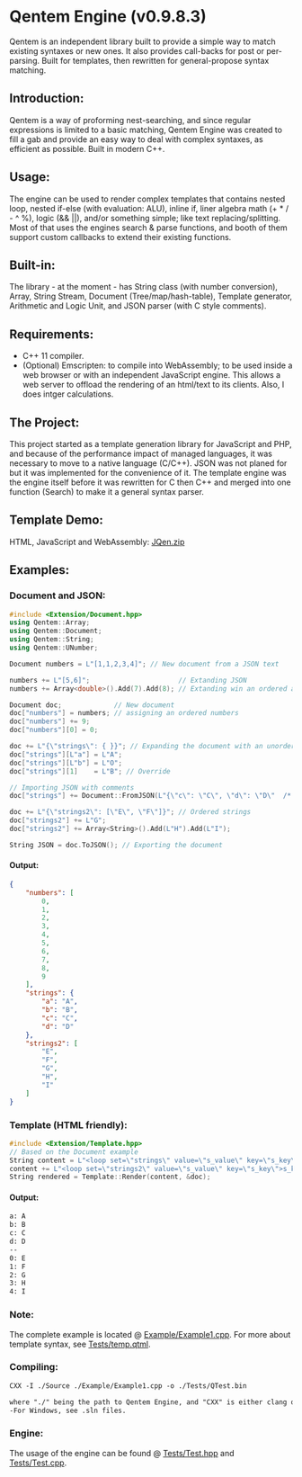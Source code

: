 # Qentem Engine (v0.9.8.3)
Qentem is an independent library built to provide a simple way to match existing syntaxes or new ones. It also provides call-backs for post or per-parsing. Built for templates, then rewritten for general-propose syntax matching.

## Introduction:
Qentem is a way of proforming nest-searching, and since regular expressions is limited to a basic matching, Qentem Engine was created to fill a gab and provide an easy way to deal with complex syntaxes, as efficient as possible. Built in modern C++.

## Usage:
The engine can be used to render complex templates that contains nested loop, nested if-else (with evaluation: ALU), inline if, liner algebra math (+ * / - ^ %), logic (&& ||), and/or something simple; like text replacing/splitting. Most of that uses the engines search & parse functions, and booth of them support custom callbacks to extend their existing functions.

## Built-in:
The library - at the moment - has String class (with number conversion), Array<Type>, String Stream, Document (Tree/map/hash-table), Template generator, Arithmetic and Logic Unit, and JSON parser (with C style comments).

## Requirements:
* C++ 11 compiler.
* (Optional) Emscripten: to compile into WebAssembly; to be used inside a web browser or with an independent JavaScript engine. This allows a web server to offload the rendering of an html/text to its clients. Also, I does intger calculations.

## The Project:
This project started as a template generation library for JavaScript and PHP, and because of the performance impact of managed languages, it was necessary to move to a native language (C/C++).  JSON was not planed for but it was implemented for the convenience of it. The template engine was the engine itself before it was rewritten for C then C++ and merged into one function (Search) to make it a general syntax parser.

## Template Demo:
HTML, JavaScript and WebAssembly: [JQen.zip](https://github.com/HaniAmmar/Qentem-Engine/files/3366315/JQen.zip)

## Examples:
### Document and JSON:
```cpp
#include <Extension/Document.hpp>
using Qentem::Array;
using Qentem::Document;
using Qentem::String;
using Qentem::UNumber;

Document numbers = L"[1,1,2,3,4]"; // New document from a JSON text

numbers += L"[5,6]";                      // Extanding JSON
numbers += Array<double>().Add(7).Add(8); // Extanding win an ordered array

Document doc;             // New document
doc["numbers"] = numbers; // assigning an ordered numbers
doc["numbers"] += 9;
doc["numbers"][0] = 0;

doc += L"{\"strings\": { }}"; // Expanding the document with an unordered array
doc["strings"][L"a"] = L"A";
doc["strings"][L"b"] = L"O";
doc["strings"][1]    = L"B"; // Override

// Importing JSON with comments
doc["strings"] += Document::FromJSON(L"{\"c\": \"C\", \"d\": \"D\"  /* \"e\": \"E\" */}", true);

doc += L"{\"strings2\": [\"E\", \"F\"]}"; // Ordered strings
doc["strings2"] += L"G";
doc["strings2"] += Array<String>().Add(L"H").Add(L"I");

String JSON = doc.ToJSON(); // Exporting the document
```
#### Output:
```json
{
    "numbers": [
        0,
        1,
        2,
        3,
        4,
        5,
        6,
        7,
        8,
        9
    ],
    "strings": {
        "a": "A",
        "b": "B",
        "c": "C",
        "d": "D"
    },
    "strings2": [
        "E",
        "F",
        "G",
        "H",
        "I"
    ]
}
```

### Template (HTML friendly):
```cpp
#include <Extension/Template.hpp>
// Based on the Document example
String content = L"<loop set=\"strings\" value=\"s_value\" key=\"s_key\">s_key: s_value\n</loop>--\n";
content += L"<loop set=\"strings2\" value=\"s_value\" key=\"s_key\">s_key: s_value\n</loop>";
String rendered = Template::Render(content, &doc);
```
#### Output:
```txt
a: A
b: B
c: C
d: D
--
0: E
1: F
2: G
3: H
4: I
```

### Note:
The complete example is located @ [Example/Example1.cpp](https://github.com/HaniAmmar/Qentem-Engine/blob/master/Example/Example1.cpp). For more about template syntax, see [Tests/temp.qtml](https://github.com/HaniAmmar/Qentem-Engine/blob/master/Tests/temp.qtml).


### Compiling:
```txt
CXX -I ./Source ./Example/Example1.cpp -o ./Tests/QTest.bin
```
```txt
where "./" being the path to Qentem Engine, and "CXX" is either clang or gcc.
-For Windows, see .sln files.
```

### Engine:
The usage of the engine can be found @ [Tests/Test.hpp](https://github.com/HaniAmmar/Qentem-Engine/blob/master/Tests/Test.hpp) and [Tests/Test.cpp](https://github.com/HaniAmmar/Qentem-Engine/blob/master/Tests/Test.cpp).
